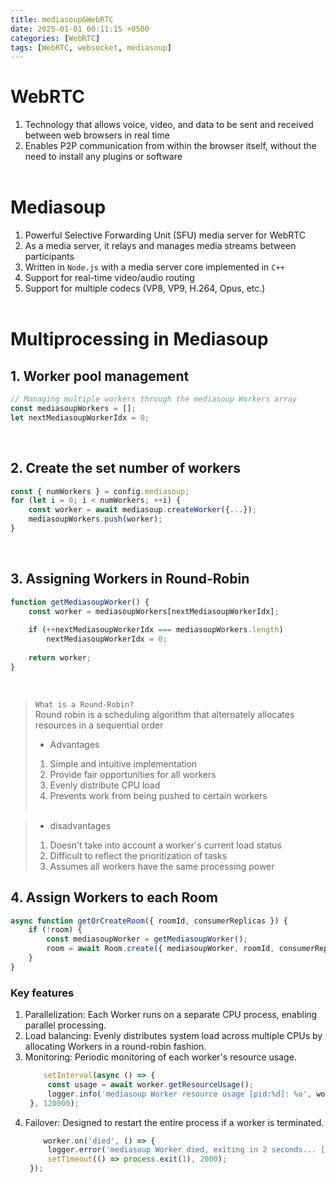 ```yaml
---
title: mediasoup&WebRTC
date: 2025-01-01 00:11:15 +0500
categories: [WebRTC]
tags: [WebRTC, websocket, mediasoup]
---
```

# WebRTC
1. Technology that allows voice, video, and data to be sent and received between web browsers in real time
2. Enables P2P communication from within the browser itself, without the need to install any plugins or software
<br><br>
# Mediasoup
1. Powerful Selective Forwarding Unit (SFU) media server for WebRTC 
2. As a media server, it relays and manages media streams between participants
3. Written in `Node.js` with a media server core implemented in `C++`
4. Support for real-time video/audio routing
5. Support for multiple codecs (VP8, VP9, H.264, Opus, etc.)
<br><br>
# Multiprocessing in Mediasoup
## 1. Worker pool management

```javascript
// Managing multiple workers through the mediasoup Workers array
const mediasoupWorkers = [];
let nextMediasoupWorkerIdx = 0;
```
<br>

## 2. Create the set number of workers
```javascript
const { numWorkers } = config.mediasoup;
for (let i = 0; i < numWorkers; ++i) {
    const worker = await mediasoup.createWorker({...});
    mediasoupWorkers.push(worker);
}
```
<br>

## 3. Assigning Workers in Round-Robin
```javascript
function getMediasoupWorker() {
    const worker = mediasoupWorkers[nextMediasoupWorkerIdx];
    
    if (++nextMediasoupWorkerIdx === mediasoupWorkers.length)
        nextMediasoupWorkerIdx = 0;
        
    return worker;
}
```
<br>

> `What is a Round-Robin?`<br>
> Round robin is a scheduling algorithm that alternately allocates resources in a sequential order<br>
> * Advantages<br>
> 1. Simple and intuitive implementation<br>
> 2. Provide fair opportunities for all workers<br>
> 3. Evenly distribute CPU load<br>
> 4. Prevents work from being pushed to certain workers <br><br>

> * disadvantages<br>
> 1. Doesn't take into account a worker's current load status<br>
> 2. Difficult to reflect the prioritization of tasks<br>
> 3. Assumes all workers have the same processing power<br>


## 4. Assign Workers to each Room
```javascript
async function getOrCreateRoom({ roomId, consumerReplicas }) {
    if (!room) {
        const mediasoupWorker = getMediasoupWorker();
        room = await Room.create({ mediasoupWorker, roomId, consumerReplicas });
    }
}
```

### Key features
1. Parallelization: Each Worker runs on a separate CPU process, enabling parallel processing.<br>
2. Load balancing: Evenly distributes system load across multiple CPUs by allocating Workers in a round-robin fashion.<br>
3. Monitoring: Periodic monitoring of each worker's resource usage.
   ```javascript
       setInterval(async () => {
        const usage = await worker.getResourceUsage();
        logger.info('mediasoup Worker resource usage [pid:%d]: %o', worker.pid, usage);
    }, 120000);
    ```
4. Failover: Designed to restart the entire process if a worker is terminated.
   ```javascript
       worker.on('died', () => {
        logger.error('mediasoup Worker died, exiting in 2 seconds... [pid:%d]', worker.pid);
        setTimeout(() => process.exit(1), 2000);
    });
   ```

